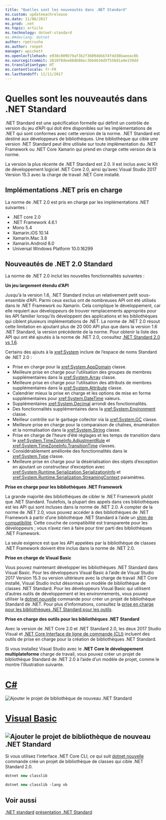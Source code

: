 ```yaml
---
title: "Quelles sont les nouveautés dans .NET Standard"
ms.custom: updateeachrelease
ms.date: 11/08/2017
ms.prod: .net
ms.topic: article
ms.technology: dotnet-standard
ms.##devlang: dotnet
author: rpetrusha
ms.author: ronpet
manager: wpickett
ms.openlocfilehash: e938c009b79af3b2f36094bbb74f4d38baeeac0b
ms.sourcegitcommit: 281070dee88db86ec3bb4634d5f558d1a4e159dd
ms.translationtype: HT
ms.contentlocale: fr-FR
ms.lasthandoff: 11/11/2017
---
```

# <a name="whats-new-in-the-net-standard"></a>Quelles sont les nouveautés dans .NET Standard

.NET Standard est une spécification formelle qui définit un contrôle de version du jeu d’API qui doit être disponibles sur les implémentations de .NET qui sont conformes avec cette version de la norme. .NET Standard est destiné aux développeurs de bibliothèques. Une bibliothèque qui cible une version .NET Standard peut être utilisée sur toute implémentation du .NET Framework ou .NET Core Xamarin qui prend en charge cette version de la norme.

La version la plus récente de .NET Standard est 2.0. Il est inclus avec le Kit de développement logiciel .NET Core 2.0, ainsi qu’avec Visual Studio 2017 Version 15.3 avec la charge de travail .NET Core installé.

## <a name="supported-net-implementations"></a>Implémentations .NET pris en charge

La norme de .NET 2.0 est pris en charge par les implémentations .NET suivantes :

- .NET core 2.0
- .NET Framework 4.6.1
- Mono 5.4
- Xamarin.iOS 10.14
- Xamarin.Mac 3.8
- Xamarin.Android 8.0
- Universal Windows Platform 10.0.16299

## <a name="whats-new-in-the-net-standard-20"></a>Nouveautés de .NET 2.0 Standard
 
La norme de .NET 2.0 inclut les nouvelles fonctionnalités suivantes :

**Un jeu largement étendu d’API**

Jusqu'à la version 1.6, .NET Standard inclus un relativement petit sous-ensemble d’API. Parmi ceux exclus ont de nombreuses API ont été utilisés dans le .NET Framework ou Xamarin. Cela complique le développement, car elle requiert aux développeurs de trouver remplacements appropriés pour les API familier lorsqu’ils développent des applications et les bibliothèques qui ciblent plusieurs implémentations de .NET. La norme de .NET 2.0 résout cette limitation en ajoutant plus de 20 000 API plus que dans la version 1.6 .NET Standard, la version précédente de la norme. Pour obtenir la liste des API qui ont été ajoutés à la norme de .NET 2.0, consultez [.NET Standard 2.0 vs 1.6](https://raw.githubusercontent.com/dotnet/standard/master/docs/versions/netstandard2.0_diff.md). 

Certains des ajouts à la <xref:System> inclure de l’espace de noms Standard de .NET 2.0 :

- Prise en charge pour la <xref:System.AppDomain> classe.
- Meilleure prise en charge pour l’utilisation des groupes de membres supplémentaires dans la <xref:System.Array> classe.
- Meilleure prise en charge pour l’utilisation des attributs de membres supplémentaires dans la <xref:System.Attribute> classe.
- Calendrier mieux la prise en charge et les options de mise en forme supplémentaires pour <xref:System.DateTime> valeurs.
- Supplémentaires <xref:System.Decimal> arrondi des fonctionnalités.
- Des fonctionnalités supplémentaires dans la <xref:System.Environment> classe.
- Meilleur contrôle sur le garbage collector via la <xref:System.GC> classe.
- Meilleure prise en charge pour la comparaison de chaînes, énumération et la normalisation dans la <xref:System.String> classe.
- Prise en charge de l’heure d’été réglages et les temps de transition dans le <xref:System.TimeZoneInfo.AdjustmentRule> et <xref:System.TimeZoneInfo.TransitionTime> classes.
- Considérablement améliorée des fonctionnalités dans le <xref:System.Type> classe.
- Meilleure prise en charge pour la désérialisation des objets d’exception en ajoutant un constructeur d’exception avec <xref:System.Runtime.Serialization.SerializationInfo> et <xref:System.Runtime.Serialization.StreamingContext> paramètres.

**Prise en charge pour les bibliothèques .NET Framework**

La grande majorité des bibliothèques de cibler le .NET Framework plutôt que .NET Standard. Toutefois, la plupart des appels dans ces bibliothèques est les API qui sont incluses dans la norme de .NET 2.0. À compter de la norme de .NET 2.0, vous pouvez accéder à des bibliothèques de .NET Framework à partir d’une bibliothèque .NET Standard à l’aide un [shim de compatibilité](https://github.com/dotnet/standard/blob/master/docs/netstandard-20/README.md#assembly-unification). Cette couche de compatibilité est transparente pour les développeurs ; vous n’avez rien à faire pour tirer parti des bibliothèques .NET Framework.

La seule exigence est que les API appelées par la bibliothèque de classes .NET Framework doivent être inclus dans la norme de .NET 2.0.

**Prise en charge de Visual Basic**

Vous pouvez maintenant développer les bibliothèques .NET Standard dans Visual Basic. Pour les développeurs Visual Basic à l’aide de Visual Studio 2017 Version 15.3 ou version ultérieure avec la charge de travail .NET Core installé, Visual Studio inclut désormais un modèle de bibliothèque de classes .NET Standard. Pour les développeurs Visual Basic qui utilisent d’autres outils de développement et les environnements, vous pouvez utiliser la [dotnet nouvelle](../../core/tools/dotnet-new.md) commande pour créer un projet de bibliothèque Standard de .NET. Pour plus d’informations, consultez la [prise en charge pour les bibliothèques .NET Standard pour les outils](#tooling).

<a name="tooling" />**Prise en charge des outils pour les bibliothèques .NET Standard**

Avec la version de .NET Core 2.0 et .NET Standard 2.0, les deux 2017 Studio Visual et [.NET Core Interface de ligne de commande (CLI)](../../core/tools/index.md) incluent des outils de prise en charge pour la création de bibliothèques .NET Standard. 

Si vous installez Visual Studio avec le **.NET Core le développement multiplateforme** charge de travail, vous pouvez créer un projet de bibliothèque Standard de .NET 2.0 à l’aide d’un modèle de projet, comme le montre l’illustration suivante. 

# <a name="ctabcsharp"></a>[C#](#tab/csharp)
![Ajouter le projet de bibliothèque de nouveau .NET Standard](./media/std-project-cs.png)
# <a name="visual-basictabvisual-basic"></a>[Visual Basic](#tab/visual-basic)
<a name="add-new-net-standard-library-projectmediastd-project-vbpng"></a>![Ajouter le projet de bibliothèque de nouveau .NET Standard](./media/std-project-vb.png)
---

Si vous utilisez l’interface .NET Core CLI, ce qui suit [dotnet nouvelle](../../core/tools/dotnet-new.md) commande crée un projet de bibliothèque de classes qui cible .NET Standard 2.0.

```csharp
dotnet new classlib
```
```vb
dotnet new classlib -lang vb
```
  
## <a name="see-also"></a>Voir aussi
[.NET standard](../net-standard.md)
[présentation .NET Standard](https://blogs.msdn.microsoft.com/dotnet/2016/09/26/introducing-net-standard/)
